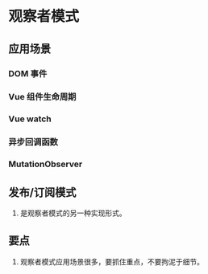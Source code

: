 # 观察者模式

## 应用场景

### DOM 事件

### Vue 组件生命周期

### Vue watch

### 异步回调函数

### MutationObserver

## 发布/订阅模式

1. 是观察者模式的另一种实现形式。

## 要点

1. 观察者模式应用场景很多，要抓住重点，不要拘泥于细节。
